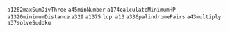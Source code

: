 `a1262maxSumDivThree`
`a45minNumber`
`a174calculateMinimumHP`
`a1320minimumDistance`
`a329`
`a1375`
`lcp a13`
`a336palindromePairs`
`a43multiply`
`a37solveSudoku`